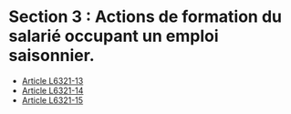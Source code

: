 # Section 3 : Actions de formation du salarié occupant un emploi saisonnier.

* [Article L6321-13](./LEGIARTI000006904155.md)
* [Article L6321-14](./LEGIARTI000006904156.md)
* [Article L6321-15](./LEGIARTI000006904157.md)
